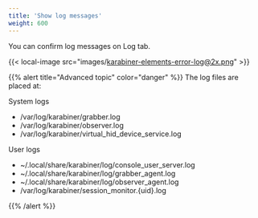 ```yaml
---
title: 'Show log messages'
weight: 600
---
```


You can confirm log messages on Log tab.

{{< local-image src="images/karabiner-elements-error-log@2x.png" >}}

{{% alert title="Advanced topic" color="danger" %}}
The log files are placed at:

System logs

-   /var/log/karabiner/grabber.log
-   /var/log/karabiner/observer.log
-   /var/log/karabiner/virtual_hid_device_service.log

User logs

-   ~/.local/share/karabiner/log/console_user_server.log
-   ~/.local/share/karabiner/log/grabber_agent.log
-   ~/.local/share/karabiner/log/observer_agent.log
-   /var/log/karabiner/session_monitor.{uid}.log

{{% /alert %}}

